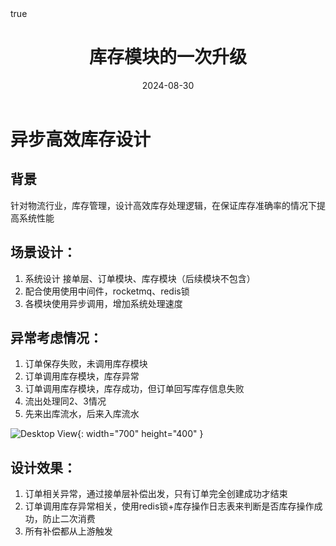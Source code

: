 ﻿---
layout: post
title: "库存模块的一次升级"
description: "将原系统单体库存拆分为微服务"
date: 2024-08-30
categories: [架构设计,开发经验]
tags: [开发]
pin: true
math: true
mermaid: true
#image:
 # path: {{site.url}}/pics/kucun.png
 # alt: 库存设计
---
# 异步高效库存设计
## 背景
针对物流行业，库存管理，设计高效库存处理逻辑，在保证库存准确率的情况下提高系统性能
## 场景设计：
1. 系统设计 接单层、订单模块、库存模块（后续模块不包含）
2. 配合使用使用中间件，rocketmq、redis锁
3. 各模块使用异步调用，增加系统处理速度

## 异常考虑情况：
1. 订单保存失败，未调用库存模块
2. 订单调用库存模块，库存异常
3. 订单调用库存模块，库存成功，但订单回写库存信息失败
4. 流出处理同2、3情况
5. 先来出库流水，后来入库流水 






![Desktop View]({{site.url}}/pics/kucun.png){: width="700" height="400" }



## 设计效果：
1. 订单相关异常，通过接单层补偿出发，只有订单完全创建成功才结束
2. 订单调用库存异常相关，使用redis锁+库存操作日志表来判断是否库存操作成功，防止二次消费
3. 所有补偿都从上游触发
